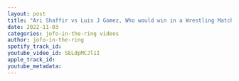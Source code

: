 ```yaml
---
layout: post
title: "Ari Shaffir vs Luis J Gomez, Who would win in a Wrestling Match"
date: 2022-11-03
categories: jofo-in-the-ring videos
author: jofo-in-the-ring
spotify_track_id: 
youtube_video_id: SELdpMCJl1I
apple_track_id: 
youtube_metadata: 
---
```

